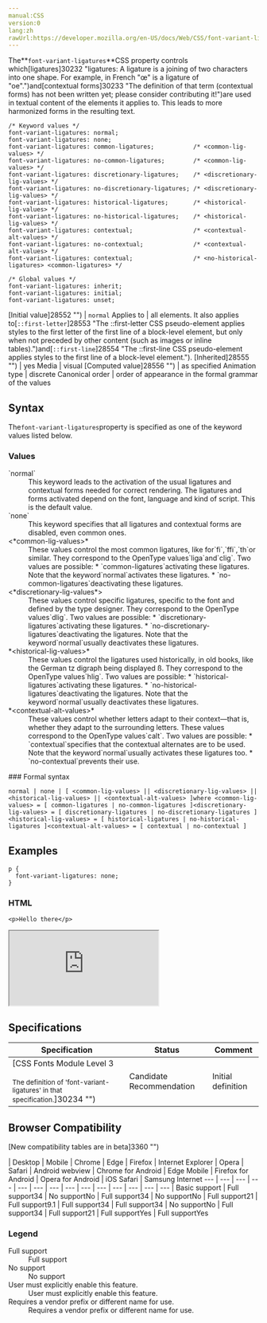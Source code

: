 ```yaml
---
manual:CSS
version:0
lang:zh
rawUrl:https://developer.mozilla.org/en-US/docs/Web/CSS/font-variant-ligatures
---
```






The**`font-variant-ligatures`**CSS property controls which[ligatures]30232 "ligatures: A ligature is a joining of two characters into one shape. For example, in French "œ" is a ligature of "oe".")and[contextual forms]30233 "The definition of that term (contextual forms) has not been written yet; please consider contributing it!")are used in textual content of the elements it applies to. This leads to more harmonized forms in the resulting text.


```
/* Keyword values */
font-variant-ligatures: normal;
font-variant-ligatures: none;
font-variant-ligatures: common-ligatures;           /* <common-lig-values> */
font-variant-ligatures: no-common-ligatures;        /* <common-lig-values> */
font-variant-ligatures: discretionary-ligatures;    /* <discretionary-lig-values> */
font-variant-ligatures: no-discretionary-ligatures; /* <discretionary-lig-values> */
font-variant-ligatures: historical-ligatures;       /* <historical-lig-values> */
font-variant-ligatures: no-historical-ligatures;    /* <historical-lig-values> */
font-variant-ligatures: contextual;                 /* <contextual-alt-values> */
font-variant-ligatures: no-contextual;              /* <contextual-alt-values> */
font-variant-ligatures: contextual;                 /* <no-historical-ligatures> <common-ligatures> */

/* Global values */
font-variant-ligatures: inherit;
font-variant-ligatures: initial;
font-variant-ligatures: unset;
```

[Initial value]28552 "") | `normal` 
Applies to | all elements. It also applies to[`::first-letter`]28553 "The ::first-letter CSS pseudo-element applies styles to the first letter of the first line of a block-level element, but only when not preceded by other content (such as images or inline tables).")and[`::first-line`]28554 "The ::first-line CSS pseudo-element applies styles to the first line of a block-level element."). 
[Inherited]28555 "") | yes 
Media | visual 
[Computed value]28556 "") | as specified 
Animation type | discrete 
Canonical order | order of appearance in the formal grammar of the values 


## Syntax<a name="Syntax"></a>


The`font-variant-ligatures`property is specified as one of the keyword values listed below.


### Values<a name="Values"></a>
<dl><dt id=''>`normal`</dt><dd>This keyword leads to the activation of the usual ligatures and contextual forms needed for correct rendering. The ligatures and forms activated depend on the font, language and kind of script. This is the default value.</dd><dt id=''>`none`</dt><dd>This keyword specifies that all ligatures and contextual forms are disabled, even common ones.</dd><dt id=''>&lt;*common-lig-values&gt;*</dt><dd>These values control the most common ligatures, like for`fi`,`ffi`,`th`or similar. They correspond to the OpenType values`liga`and`clig`. Two values are possible:
* `common-ligatures`activating these ligatures. Note that the keyword`normal`activates these ligatures.
* `no-common-ligatures`deactivating these ligatures.
</dd><dt id=''>&lt;*discretionary-lig-values*&gt;</dt><dd>These values control specific ligatures, specific to the font and defined by the type designer. They correspond to the OpenType values`dlig`. Two values are possible:
* `discretionary-ligatures`activating these ligatures.
* `no-discretionary-ligatures`deactivating the ligatures. Note that the keyword`normal`usually deactivates these ligatures.
</dd><dt id=''>*&lt;historical-lig-values&gt;*</dt><dd>These values control the ligatures used historically, in old books, like the German tz digraph being displayed ß. They correspond to the OpenType values`hlig`. Two values are possible:
* `historical-ligatures`activating these ligatures.
* `no-historical-ligatures`deactivating the ligatures. Note that the keyword`normal`usually deactivates these ligatures.
</dd><dt id=''>*&lt;contextual-alt-values&gt;*</dt><dd>These values control whether letters adapt to their context—that is, whether they adapt to the surrounding letters. These values correspond to the OpenType values`calt`. Two values are possible:
* `contextual`specifies that the contextual alternates are to be used. Note that the keyword`normal`usually activates these ligatures too.
* `no-contextual`prevents their use.
</dd></dl>
### Formal syntax<a name="Formal_syntax"></a>

```
normal | none | [ <common-lig-values> || <discretionary-lig-values> || <historical-lig-values> || <contextual-alt-values> ]where <common-lig-values> = [ common-ligatures | no-common-ligatures ]<discretionary-lig-values> = [ discretionary-ligatures | no-discretionary-ligatures ]<historical-lig-values> = [ historical-ligatures | no-historical-ligatures ]<contextual-alt-values> = [ contextual | no-contextual ]
```

## Examples<a name="Examples"></a>

```
p {
  font-variant-ligatures: none;
}
```

### HTML<a name="HTML"></a>

```
<p>Hello there</p> 
```






<iframe src='https://mdn.mozillademos.org/en-US/docs/Web/CSS/font-variant-ligatures$samples/Examples?revision=1391745' width='null' height='null'></iframe>



## Specifications<a name="Specifications"></a>

Specification | Status | Comment 
 ---  |  ---  |  ---  | 
[CSS Fonts Module Level 3<br></br><small>The definition of &#39;font-variant-ligatures&#39; in that specification.</small>]30234 "") | Candidate Recommendation | Initial definition 


## Browser Compatibility<a name="Browser_Compatibility"></a>
[New compatibility tables are in beta<i></i>]3360 "")

 | <abbr>Desktop<i></i></abbr> | <abbr>Mobile<i></i></abbr> 
 | <abbr>Chrome<i></i></abbr> | <abbr>Edge<i></i></abbr> | <abbr>Firefox<i></i></abbr> | <abbr>Internet Explorer<i></i></abbr> | <abbr>Opera<i></i></abbr> | <abbr>Safari<i></i></abbr> | <abbr>Android webview<i></i></abbr> | <abbr>Chrome for Android<i></i></abbr> | <abbr>Edge Mobile<i></i></abbr> | <abbr>Firefox for Android<i></i></abbr> | <abbr>Opera for Android<i></i></abbr> | <abbr>iOS Safari<i></i></abbr> | <abbr>Samsung Internet<i></i></abbr> 
 ---  |  ---  |  ---  |  ---  |  ---  |  ---  |  ---  |  ---  |  ---  |  ---  |  ---  |  ---  |  ---  |  ---  | 
Basic support | <abbr>Full support</abbr>34 | <abbr>No support</abbr>No | <abbr>Full support</abbr>34 | <abbr>No support</abbr>No | <abbr>Full support</abbr>21 | <abbr>Full support</abbr>9.1 | <abbr>Full support</abbr>34 | <abbr>Full support</abbr>34 | <abbr>No support</abbr>No | <abbr>Full support</abbr>34 | <abbr>Full support</abbr>21 | <abbr>Full support</abbr>Yes | <abbr>Full support</abbr>Yes 


### Legend<a name="Legend"></a>
<dl><dt id=''><abbr>Full support</abbr></dt><dd>Full support</dd><dt id=''><abbr>No support</abbr></dt><dd>No support</dd><dt id=''><abbr>User must explicitly enable this feature.<i></i></abbr></dt><dd>User must explicitly enable this feature.</dd><dt id=''><abbr>Requires a vendor prefix or different name for use.<i></i></abbr></dt><dd>Requires a vendor prefix or different name for use.</dd></dl>



